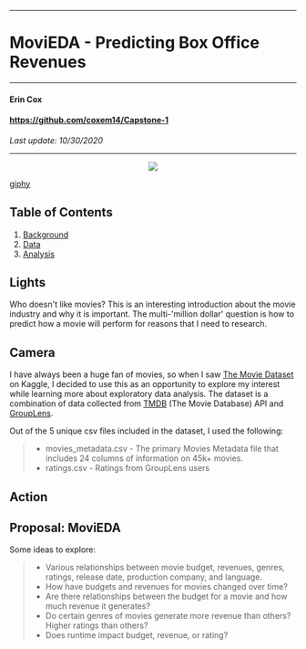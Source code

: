 **********************************************
# MoviEDA - Predicting Box Office Revenues
**********************************************

#### Erin Cox
#### https://github.com/coxem14/Capstone-1
*Last update: 10/30/2020*
***

<p align = 'center'>
    <img src = 'https://media.giphy.com/media/8lKyuiFprZaj2lC3WN/giphy.gif'>
</p>

[giphy](https://media.giphy.com/media/8lKyuiFprZaj2lC3WN/giphy.gif)

## Table of Contents
1. [Background](#Lights)
2. [Data](#Camera)
3. [Analysis](#Action)


## Lights

Who doesn't like movies? This is an interesting introduction about the movie industry and why it is important. The multi-'million dollar' question is how to predict how a movie will perform for reasons that I need to research.

## Camera
I have always been a huge fan of movies, so when I saw [ The Movie Dataset](https://www.kaggle.com/rounakbanik/the-movies-dataset) on Kaggle, I decided to use this as an opportunity to explore my interest while learning more about exploratory data analysis. The dataset is a combination of data collected from [TMDB](https://www.themoviedb.org/) (The Movie Database) API and [GroupLens](https://grouplens.org/datasets/movielens/latest/). 

Out of the 5 unique csv files included in the dataset, I used the following: 
> * movies_metadata.csv - The primary Movies Metadata file that includes 24 columns of information on 45k+ movies.
> * ratings.csv - Ratings from GroupLens users 

## Action

## Proposal: MoviEDA

Some ideas to explore:

> * Various relationships between movie budget, revenues, genres, ratings, release date, production company, and language.
> * How have budgets and revenues for movies changed over time? 
> * Are there relationships between the budget for a movie and how much revenue it generates? 
> * Do certain genres of movies generate more revenue than others? Higher ratings than others?
> * Does runtime impact budget, revenue, or rating?

